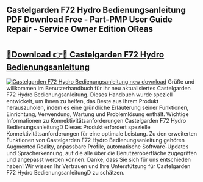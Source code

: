 ## Castelgarden F72 Hydro Bedienungsanleitung PDF Download Free - Part-PMP User Guide Repair - Service Owner Edition OReas

# <h2><a href="http://df1uop.blite.top/?on=Castelgarden+F72+Hydro+Bedienungsanleitung">🔗Download 👉🔴 Castelgarden F72 Hydro Bedienungsanleitung</a></h2>

[![Castelgarden F72 Hydro Bedienungsanleitung new download](https://i.imgur.com/lujVjoI.png)](http://df1uop.blite.top/?on=Castelgarden+F72+Hydro+Bedienungsanleitung)
Grüße und willkommen im Benutzerhandbuch für Ihr neu aktualisiertes Castelgarden F72 Hydro Bedienungsanleitung. Dieses Handbuch wurde speziell entwickelt, um Ihnen zu helfen, das Beste aus Ihrem Produkt herauszuholen, indem es eine gründliche Erläuterung seiner Funktionen, Einrichtung, Verwendung, Wartung und Problemlösung enthält. Wichtige Informationen zu Konnektivitätsanforderungen Castelgarden F72 Hydro BedienungsanleitungD Dieses Produkt erfordert spezielle Konnektivitätsanforderungen für eine optimale Leistung. Zu den erweiterten Funktionen von Castelgarden F72 Hydro Bedienungsanleitung gehören Augmented Reality, anpassbare Profile, automatische Software-Updates und Spracherkennung, auf die alle über die Benutzeroberfläche zugegriffen und angepasst werden können. Danke, dass Sie sich für uns entschieden haben! Wir wissen Ihr Vertrauen und Ihre Unterstützung für Castelgarden F72 Hydro BedienungsanleitungD zu schätzen.
